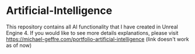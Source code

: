 # Artificial-Intelligence
This repository contains all AI functionality that I have created in Unreal Engine 4. If you would like to see more details explanations, please visit https://michael-geffre.com/portfolio-artificial-intelligence (link doesn't work as of now)

